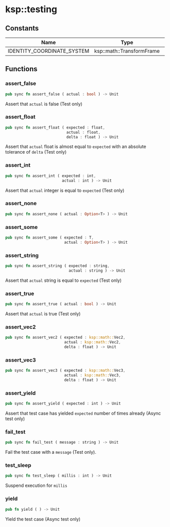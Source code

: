 # ksp::testing



## Constants

Name | Type | Description
--- | --- | ---
IDENTITY_COORDINATE_SYSTEM | ksp::math::TransformFrame | 


## Functions


### assert_false

```rust
pub sync fn assert_false ( actual : bool ) -> Unit
```

Assert that `actual` is false (Test only)


### assert_float

```rust
pub sync fn assert_float ( expected : float,
                           actual : float,
                           delta : float ) -> Unit
```

Assert that `actual` float is almost equal to `expected` with an absolute tolerance of `delta` (Test only)


### assert_int

```rust
pub sync fn assert_int ( expected : int,
                         actual : int ) -> Unit
```

Assert that `actual` integer is equal to `expected` (Test only)


### assert_none

```rust
pub sync fn assert_none ( actual : Option<T> ) -> Unit
```



### assert_some

```rust
pub sync fn assert_some ( expected : T,
                          actual : Option<T> ) -> Unit
```



### assert_string

```rust
pub sync fn assert_string ( expected : string,
                            actual : string ) -> Unit
```

Assert that `actual` string is equal to `expected` (Test only)


### assert_true

```rust
pub sync fn assert_true ( actual : bool ) -> Unit
```

Assert that `actual` is true (Test only)


### assert_vec2

```rust
pub sync fn assert_vec2 ( expected : ksp::math::Vec2,
                          actual : ksp::math::Vec2,
                          delta : float ) -> Unit
```



### assert_vec3

```rust
pub sync fn assert_vec3 ( expected : ksp::math::Vec3,
                          actual : ksp::math::Vec3,
                          delta : float ) -> Unit
```



### assert_yield

```rust
pub sync fn assert_yield ( expected : int ) -> Unit
```

Assert that test case has yielded `expected` number of times already (Async test only)


### fail_test

```rust
pub sync fn fail_test ( message : string ) -> Unit
```

Fail the test case with a `message` (Test only).


### test_sleep

```rust
pub sync fn test_sleep ( millis : int ) -> Unit
```

Suspend execution for `millis`


### yield

```rust
pub fn yield ( ) -> Unit
```

Yield the test case (Async test only)

